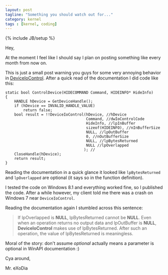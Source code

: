 ```yaml
---
layout: post
tagline: "Something you should watch out for..."
category: kernel
tags : [kernel, coding]
---
```

{% include JB/setup %}

Hey,

At the moment I feel like I should say I plan on posting something like every month from now on.

This is just a small post warning you guys for some very annoying behavior in [DeviceIoControl](https://msdn.microsoft.com/en-us/library/windows/desktop/aa363216%28v=vs.85%29.aspx). After a quick read of the documentation I did code like this:

```
static bool ControlDevice(HIDECOMMAND Command, HIDEINFO* HideInfo)
{
    HANDLE hDevice = GetDeviceHandle();
    if (hDevice == INVALID_HANDLE_VALUE)
	    return false;
    bool result = !!DeviceIoControl(hDevice, //hDevice
                                    Command, //dwIoControlCode
                                    HideInfo, //lpInBuffer
                                    sizeof(HIDEINFO), //nInBufferSize
                                    NULL, //lpOutBuffer
                                    0, //nOutBufferSize
                                    NULL, //lpBytesReturned
                                    NULL //lpOverlapped
                                   ); //
    CloseHandle(hDevice);
    return result;
}
```

Reading the documentation in a quick glance it looked like `lpBytesReturned` and `lpOverlapped` are optional (it says so in the function definition).

I tested the code on Windows 8.1 and everything worked fine, so I published the code. After a while however, my client told me there was a crash on Windows 7 near `DeviceIoControl`.

Reading the documentation again I stumbled across this sentence:

> If lpOverlapped is **NULL**, lpBytesReturned cannot be **NULL**. Even when an operation returns no output data and lpOutBuffer is **NULL**, **DeviceIoControl** makes use of lpBytesReturned. After such an operation, the value of lpBytesReturned is meaningless.

Moral of the story: don't assume *optional* actually means a parameter is optional in WinAPI documentation :)

Cya around,

Mr. eXoDia